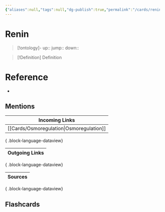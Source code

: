 ```yaml
---
{"aliases":null,"tags":null,"dg-publish":true,"permalink":"/cards/renin/","dgPassFrontmatter":true}
---
```


# Renin

> [!ontology]-
> up:: 
> jump:: 
> down:: 

> [!Definition] Definition
> 

# Reference
- 

## Mentions

| Incoming Links                              |
| ------------------------------------------- |
| [[Cards/Osmoregulation\|Osmoregulation]] |

{ .block-language-dataview}

| Outgoing Links |
| -------------- |

{ .block-language-dataview}

| Sources |
| ------- |

{ .block-language-dataview}

## Flashcards 
